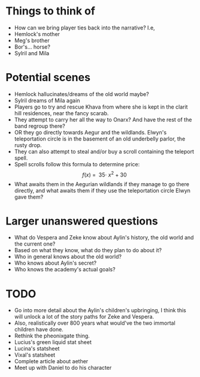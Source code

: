 # Things to think of

- How can we bring player ties back into the narrative? I.e,
- Hemlock's mother
- Meg's brother
- Bor's... horse?
- Sylril and Mila 

# Potential scenes

 - Hemlock hallucinates/dreams of the old world maybe?
 - Sylril dreams of Mila again
 - Players go to try and rescue Khava from where she is kept in the clarit hill residences, near the fancy scarab.
 - They attempt to carry her all the way to Onarx? And have the rest of the band regroup there? 
 - OR they go directly towards Aegur and the wildlands. Elwyn's teleportation circle is in the basement of an old underbelly parlor, the rusty drop. 
 - They can also attempt to steal and/or buy a scroll containing the teleport spell.
 - Spell scrolls follow this formula to determine price:$$ f\left(x\right)\ =\ \ 35\cdot\ x^{2}\ +\ 30$$
 - What awaits them in the Aegurian wildlands if they manage to go there directly, and what awaits them if they use the teleportation circle Elwyn gave them? 

# Larger unanswered questions

- What do Vespera and Zeke know about Aylin's history, the old world and the current one?
- Based on what they know, what do they plan to do about it? 
- Who in general knows about the old world? 
- Who knows about Aylin's secret?
- Who knows the academy's actual goals? 

# TODO
- Go into more detail about the Aylin's children's upbringing, I think this will unlock a lot of the story paths for Zeke and Vespera. 
- Also, realistically over 800 years what would've the two immortal children have done.
- Rethink the pheonixgate thing. 
- Lucius's green liquid stat sheet
- Lucina's statsheet
- Vixal's statsheet
- Complete article about aether
- Meet up with Daniel to do his character